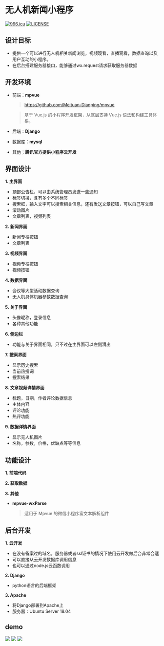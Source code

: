# 无人机新闻小程序
[![996.icu](https://img.shields.io/badge/link-996.icu-red.svg)](https://996.icu) [![LICENSE](https://img.shields.io/badge/license-NPL%20(The%20996%20Prohibited%20License)-blue.svg)](https://github.com/996icu/996.ICU/blob/master/LICENSE)
## 设计目标
* 提供一个可以进行无人机相关新闻浏览，视频观看，直播观看，数据查询以及用户互动的小程序。
* 在后台搭建服务器接口，能够通过wx.request请求获取服务器数据
## 开发环境
* 前端：**mpvue**
    > https://github.com/Meituan-Dianping/mpvue

    > 基于 Vue.js 的小程序开发框架，从底层支持 Vue.js 语法和构建工具体系。
* 后端：**Django**
* 数据库：**mysql**
* 其他；**腾讯官方提供小程序云开发**

## 界面设计
**1. 主界面**
* 顶部公告栏，可以由系统管理员发送一些通知
* 标签切换，含有多个不同标签
* 搜索框，输入文字可以搜索相关信息，还有发送文章按钮，可以自己写文章
* 滚动图片
* 文章列表，视频列表 

**2. 新闻界面**
* 新闻专栏按钮
* 文章列表

**3. 视频界面**
* 视频专栏按钮
* 视频按钮

**4. 数据界面**
* 会议等大型活动数据查询
* 无人机具体机器参数数据查询

**5. 关于界面**
* 头像昵称，登录信息
* 各种其他功能

**6. 侧边栏**
* 功能与关于界面相同，只不过在主界面可以左侧滑出

**7. 搜索界面**
* 显示历史搜索
* 当前热搜词
* 搜索结果

**8. 文章视频详情界面**
* 标题，日期，作者评论数据信息
* 主体内容
* 评论功能
* 热评功能

**9. 数据详情界面**
* 显示无人机图片
* 名称，参数，价格，优缺点等等信息

## 功能设计
**1. 前端代码**

**2. 获取数据**

**3. 其他**
* **mpvue-wxParse**
    > 适用于 Mpvue 的微信小程序富文本解析组件

## 后台开发
**1. 云开发**
* 在没有备案过的域名，服务器或者ssl证书的情况下使用云开发做后台非常合适
* 可以直接从云开发数据库调用信息
* 也可以通过node.js云函数调用

**2. Django**
* python语言的后端框架

**3. Apache**
* 将Django部署到Apache上
* 服务器：Ubuntu Server 18.04

## demo
![](demo/d1.jpg)
![](demo/d2.jpg)
![](demo/d3.jpg)

